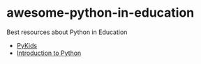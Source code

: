# awesome-python-in-education
Best resources about Python in Education

* [PyKids](http://hello.pykids.us/)
* [Introduction to Python](http://introtopython.org/)
